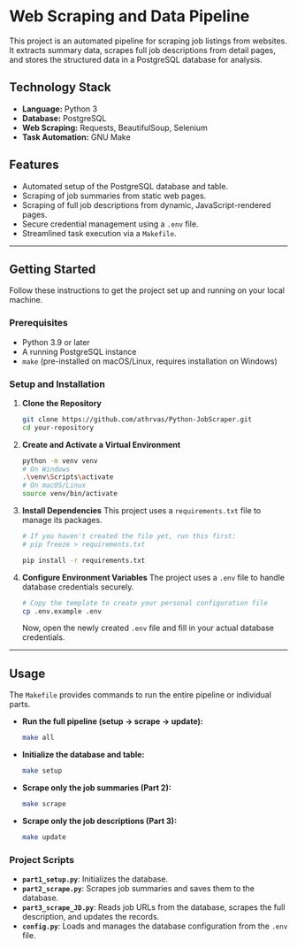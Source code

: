 # Web Scraping and Data Pipeline

This project is an automated pipeline for scraping job listings from websites. It extracts summary data, scrapes full job descriptions from detail pages, and stores the structured data in a PostgreSQL database for analysis.

## Technology Stack

  - **Language:** Python 3
  - **Database:** PostgreSQL
  - **Web Scraping:** Requests, BeautifulSoup, Selenium
  - **Task Automation:** GNU Make

## Features

  - Automated setup of the PostgreSQL database and table.
  - Scraping of job summaries from static web pages.
  - Scraping of full job descriptions from dynamic, JavaScript-rendered pages.
  - Secure credential management using a `.env` file.
  - Streamlined task execution via a `Makefile`.

-----

## Getting Started

Follow these instructions to get the project set up and running on your local machine.

### Prerequisites

  - Python 3.9 or later
  - A running PostgreSQL instance
  - `make` (pre-installed on macOS/Linux, requires installation on Windows)

### Setup and Installation

1.  **Clone the Repository**

    ```sh
    git clone https://github.com/athrvas/Python-JobScraper.git
    cd your-repository
    ```

2.  **Create and Activate a Virtual Environment**

    ```sh
    python -m venv venv
    # On Windows
    .\venv\Scripts\activate
    # On macOS/Linux
    source venv/bin/activate
    ```

3.  **Install Dependencies**
    This project uses a `requirements.txt` file to manage its packages.

    ```sh
    # If you haven't created the file yet, run this first:
    # pip freeze > requirements.txt

    pip install -r requirements.txt
    ```

4.  **Configure Environment Variables**
    The project uses a `.env` file to handle database credentials securely.

    ```sh
    # Copy the template to create your personal configuration file
    cp .env.example .env
    ```

    Now, open the newly created `.env` file and fill in your actual database credentials.

-----

## Usage

The `Makefile` provides commands to run the entire pipeline or individual parts.

  - **Run the full pipeline (setup -\> scrape -\> update):**
    ```sh
    make all
    ```
  - **Initialize the database and table:**
    ```sh
    make setup
    ```
  - **Scrape only the job summaries (Part 2):**
    ```sh
    make scrape
    ```
  - **Scrape only the job descriptions (Part 3):**
    ```sh
    make update
    ```

### Project Scripts

  - **`part1_setup.py`**: Initializes the database.
  - **`part2_scrape.py`**: Scrapes job summaries and saves them to the database.
  - **`part3_scrape_JD.py`**: Reads job URLs from the database, scrapes the full description, and updates the records.
  - **`config.py`**: Loads and manages the database configuration from the `.env` file.
